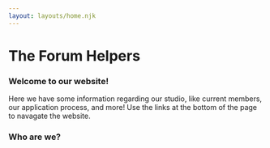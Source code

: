 ```yaml
---
layout: layouts/home.njk
---
```



# The Forum Helpers
### Welcome to our website!
Here we have some information regarding our studio, like current members, our application process, and more! Use the links at the bottom of the page to navagate the website.

### Who are we?

